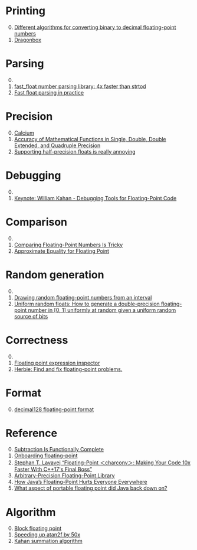 # Printing

0. [Different algorithms for converting binary to decimal floating-point numbers](https://github.com/abolz/Drachennest)
0. [Dragonbox](https://github.com/jk-jeon/dragonbox)

# Parsing

0. []()
0. [fast_float number parsing library: 4x faster than strtod](https://github.com/fastfloat/fast_float)
0. [Fast float parsing in practice](https://lemire.me/blog/2020/03/10/fast-float-parsing-in-practice/)

# Precision

0. [Calcium](https://fredrikj.net/calcium/)
0. [Accuracy of Mathematical Functions in Single, Double, Double Extended, and Quadruple Precision](https://members.loria.fr/PZimmermann/papers/accuracy.pdf)
0. [Supporting half-precision floats is really annoying](https://futhark-lang.org/blog/2021-08-05-half-precision-floats.html)

# Debugging

0. []()
0. [Keynote: William Kahan - Debugging Tools for Floating-Point Code](https://www.youtube.com/watch?v=qHddEkfQBrA)

# Comparison

0. []()
0. [Comparing Floating-Point Numbers Is Tricky](https://www.youtube.com/watch?v=iW7H1KfSJ8s)
0. [Approximate Equality for Floating Point](https://github.com/apple/swift-evolution/blob/master/proposals/0259-approximately-equal.md)

# Random generation

0. []()
0. [Drawing random floating-point numbers from an interval](https://hal.archives-ouvertes.fr/hal-03282794/document)
0. [Uniform random floats:  How to generate a double-precision floating-point number in [0, 1] uniformly at random given a uniform random source of bits](https://mumble.net/~campbell/2014/04/28/uniform-random-float)

# Correctness

0. []()
0. [Floating point expression inspector](https://github.com/graphitemaster/fpinspect)
0. [Herbie: Find and fix floating-point problems.](https://herbie.uwplse.org/)

# Format

0. [decimal128 floating-point format](https://en.wikipedia.org/wiki/Decimal128_floating-point_format)

# Reference

0. [Subtraction Is Functionally Complete](https://orlp.net/blog/subtraction-is-functionally-complete/)
0. [Onboarding floating-point](https://www.altdevarts.com/p/onboarding-floating-point)
0. [Stephan T. Lavavej “Floating-Point ＜charconv＞: Making Your Code 10x Faster With C++17's Final Boss”](https://www.youtube.com/watch?v=4P_kbF0EbZM)
0. [Arbitrary-Precision Floating-Point Library](https://crates.io/crates/arpfloat)
0. [How Java’s Floating-Point Hurts Everyone Everywhere](https://people.eecs.berkeley.edu/~wkahan/JAVAhurt.pdf)
0. [What aspect of portable floating point did Java back down on?](https://retrocomputing.stackexchange.com/questions/18143/what-aspect-of-portable-floating-point-did-java-back-down-on)

# Algorithm

0. [Block floating point](https://en.wikipedia.org/wiki/Block_floating_point)
0. [Speeding up atan2f by 50x](https://mazzo.li/posts/vectorized-atan2.html)
0. [Kahan summation algorithm](https://en.wikipedia.org/wiki/Kahan_summation_algorithm)

